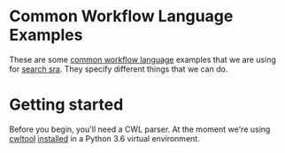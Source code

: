 # Common Workflow Language Examples

These  are some [common workflow language](https://www.commonwl.org) examples that we are using for [search sra](http://www.searchsra.org/). They specify different things that we can do.

# Getting started

Before you begin, you'll need a CWL parser. At the moment we're using [cwltool](https://github.com/common-workflow-language/cwltool) [installed](https://github.com/common-workflow-language/cwltool#install) in a Python 3.6 virtual environment.
